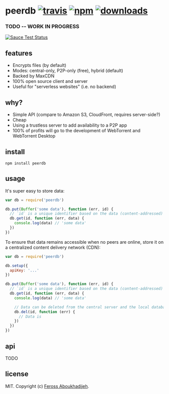 # peerdb [![travis][travis-image]][travis-url] [![npm][npm-image]][npm-url] [![downloads][downloads-image]][downloads-url]

[travis-image]: https://img.shields.io/travis/feross/peerdb/master.svg
[travis-url]: https://travis-ci.org/feross/peerdb
[npm-image]: https://img.shields.io/npm/v/peerdb.svg
[npm-url]: https://npmjs.org/package/peerdb
[downloads-image]: https://img.shields.io/npm/dm/peerdb.svg
[downloads-url]: https://npmjs.org/package/peerdb

### TODO -- WORK IN PROGRESS

[![Sauce Test Status](https://saucelabs.com/browser-matrix/peerdb.svg)](https://saucelabs.com/u/peerdb)

## features

- Encrypts files (by default)
- Modes: central-only, P2P-only (free), hybrid (default)
- Backed by MaxCDN
- 100% open source client and server
- Useful for "serverless websites" (i.e. no backend)

## why?

- Simple API (compare to Amazon S3, CloudFront, requires server-side?)
- Cheap
- Using a trustless server to add availability to a P2P app
- 100% of profits will go to the development of WebTorrent and WebTorrent Desktop

## install

```
npm install peerdb
```

## usage

It's super easy to store data:

```js
var db = require('peerdb')

db.put(Buffer('some data'), function (err, id) {
  // `id` is a unique identifier based on the data (content-addressed)
  db.get(id, function (err, data) {
    console.log(data) // 'some data'
  })
})
```

To ensure that data remains accessible when no peers are online, store it
on a centralized content delivery network (CDN):

```js
var db = require('peerdb')

db.setup({
  apiKey: '...'
})

db.put(Buffer('some data'), function (err, id) {
  // `id` is a unique identifier based on the data (content-addressed)
  db.get(id, function (err, data) {
    console.log(data) // 'some data'

    // Data can be deleted from the central server and the local database
    db.del(id, function (err) {
      // Data is
    })
  })
})
```

## api

TODO

## license

MIT. Copyright (c) [Feross Aboukhadijeh](http://feross.org).
